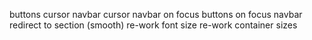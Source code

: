 buttons cursor
navbar cursor
navbar on focus
buttons on focus
navbar redirect to section (smooth)
re-work font size
re-work container sizes